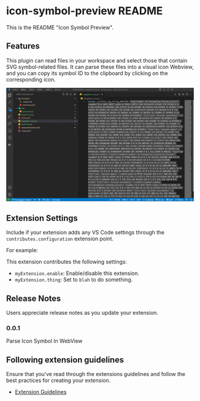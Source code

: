 # icon-symbol-preview README

This is the README "Icon Symbol Preview".

## Features

This plugin can read files in your workspace and select those that contain SVG symbol-related files. It can parse these files into a visual icon Webview, and you can copy its symbol ID to the clipboard by clicking on the corresponding icon.

![](images/demo.gif)

## Extension Settings

Include if your extension adds any VS Code settings through the `contributes.configuration` extension point.

For example:

This extension contributes the following settings:

* `myExtension.enable`: Enable/disable this extension.
* `myExtension.thing`: Set to `blah` to do something.

## Release Notes

Users appreciate release notes as you update your extension.

### 0.0.1
Parse Icon Symbol In WebView

## Following extension guidelines

Ensure that you've read through the extensions guidelines and follow the best practices for creating your extension.

* [Extension Guidelines](https://code.visualstudio.com/api/references/extension-guidelines)

